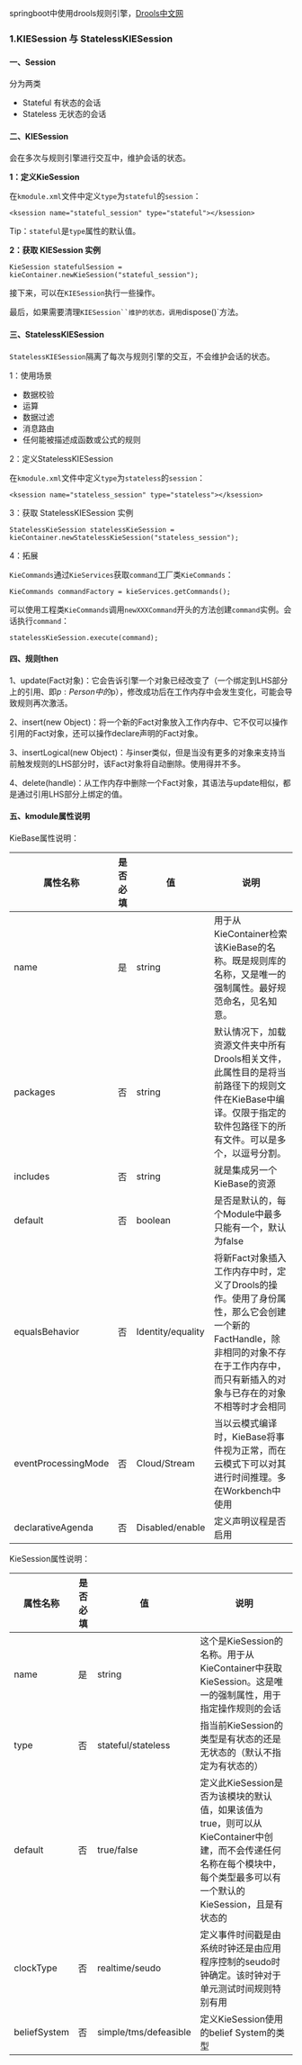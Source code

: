springboot中使用drools规则引擎，[Drools中文网](http://www.drools.org.cn/)

### 1.KIESession 与 StatelessKIESession

#### 一、Session

分为两类
- Stateful 有状态的会话
- Stateless 无状态的会话

#### 二、KIESession

会在多次与规则引擎进行交互中，维护会话的状态。

**1：定义KieSession**

在`kmodule.xml`文件中定义`type`为`stateful`的`session`：
```
<ksession name="stateful_session" type="stateful"></ksession>
```

Tip：`stateful`是`type`属性的默认值。

**2：获取 KIESession 实例**

```
KieSession statefulSession = kieContainer.newKieSession("stateful_session");
```

接下来，可以在`KIESession`执行一些操作。

最后，如果需要清理`KIESession``维护的状态，调用`dispose()`方法。

#### 三、StatelessKIESession

`StatelessKIESession`隔离了每次与规则引擎的交互，不会维护会话的状态。

1：使用场景

- 数据校验
- 运算
- 数据过滤
- 消息路由
- 任何能被描述成函数或公式的规则

2：定义StatelessKIESession

在`kmodule.xml`文件中定义`type`为`stateless`的`session`：
```
<ksession name="stateless_session" type="stateless"></ksession>
```

3：获取 StatelessKIESession 实例
```
StatelessKieSession statelessKieSession = kieContainer.newStatelessKieSession("stateless_session");
```

4：拓展

`KieCommands`通过`KieServices`获取`command`工厂类`KieCommands`：
```
KieCommands commandFactory = kieServices.getCommands();
```

可以使用工程类`KieCommands`调用`newXXXCommand`开头的方法创建`command`实例。会话执行`command`：
```
statelessKieSession.execute(command);
```

#### 四、规则then

1、update(Fact对象)：它会告诉引擎一个对象已经改变了（一个绑定到LHS部分上的引用、即$p:Person中的$p），修改成功后在工作内存中会发生变化，可能会导致规则再次激活。

2、insert(new Object)：将一个新的Fact对象放入工作内存中、它不仅可以操作引用的Fact对象，还可以操作declare声明的Fact对象。

3、insertLogical(new Object)：与inser类似，但是当没有更多的对象来支持当前触发规则的LHS部分时，该Fact对象将自动删除。使用得并不多。

4、delete(handle)：从工作内存中删除一个Fact对象，其语法与update相似，都是通过引用LHS部分上绑定的值。

#### 五、kmodule属性说明

KieBase属性说明：

| 属性名称 | 是否必填 | 值 | 说明 |
| --- | --- | --- | --- |
| name | 是 | string | 用于从KieContainer检索该KieBase的名称。既是规则库的名称，又是唯一的强制属性。最好规范命名，见名知意。|
| packages | 否 | string | 默认情况下，加载资源文件夹中所有Drools相关文件，此属性目的是将当前路径下的规则文件在KieBase中编译。仅限于指定的软件包路径下的所有文件。可以是多个，以逗号分割。|
| includes | 否 | string | 就是集成另一个KieBase的资源 |
| default | 否 | boolean | 是否是默认的，每个Module中最多只能有一个，默认为false |
| equalsBehavior | 否 | Identity/equality | 将新Fact对象插入工作内存中时，定义了Drools的操作。使用了身份属性，那么它会创建一个新的FactHandle，除非相同的对象不存在于工作内存中，而只有新插入的对象与已存在的对象不相等时才会相同 |
| eventProcessingMode | 否 | Cloud/Stream | 当以云模式编译时，KieBase将事件视为正常，而在云模式下可以对其进行时间推理。多在Workbench中使用 |
| declarativeAgenda | 否 | Disabled/enable | 定义声明议程是否启用 |

KieSession属性说明：

| 属性名称 | 是否必填 | 值 | 说明 |
| --- | --- | --- | --- |
| name | 是 | string | 这个是KieSession的名称。用于从KieContainer中获取KieSession。这是唯一的强制属性，用于指定操作规则的会话 |
| type | 否 | stateful/stateless | 指当前KieSession的类型是有状态的还是无状态的（默认不指定为有状态的） |
| default | 否 | true/false | 定义此KieSession是否为该模块的默认值，如果该值为true，则可以从KieContainer中创建，而不会传递任何名称在每个模块中，每个类型最多可以有一个默认的KieSession，且是有状态的 |
| clockType | 否 | realtime/seudo | 定义事件时间戳是由系统时钟还是由应用程序控制的seudo时钟确定。该时钟对于单元测试时间规则特别有用 |
| beliefSystem | 否 | simple/tms/defeasible | 定义KieSession使用的belief System的类型 |

